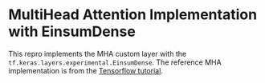 # MultiHead Attention Implementation with EinsumDense

This repro implements the MHA custom layer with the
`tf.keras.layers.experimental.EinsumDense`. The reference MHA implementation is
from the [Tensorflow
tutorial](https://www.tensorflow.org/text/tutorials/transformer#multi-head_attention).

